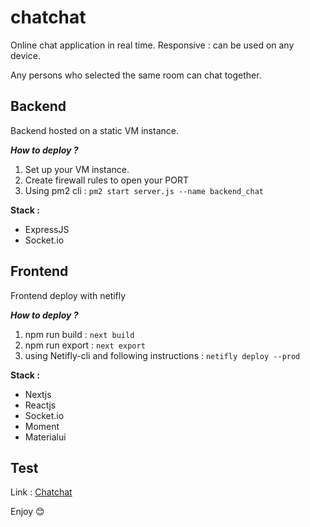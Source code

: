 # chatchat
Online chat application in real time.
Responsive : can be used on any device.

Any persons who selected the same room can chat together.

## Backend

Backend hosted on a static VM instance.

***How to deploy ?***
1) Set up your VM instance.
2) Create firewall rules to open your PORT
3) Using pm2 cli : `pm2 start server.js --name backend_chat`

**Stack :**
- ExpressJS
- Socket.io

## Frontend

Frontend deploy with netifly

***How to deploy ?***
1) npm run build : `next build`
2) npm run export : `next export`
3) using Netifly-cli and following instructions : `netifly deploy --prod`

**Stack :**
- Nextjs
- Reactjs
- Socket.io
- Moment
- Materialui

## Test

Link : [Chatchat](https://chatchat.salimaouas.dev)

Enjoy 😊
